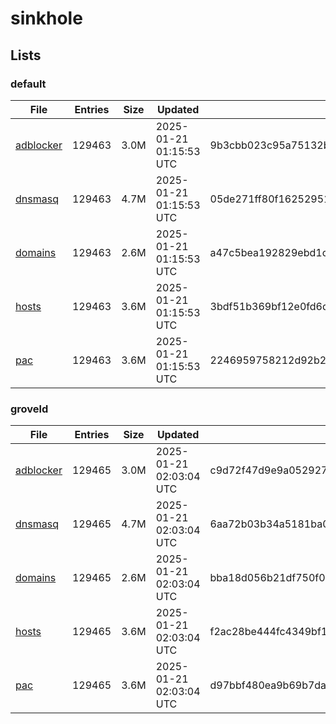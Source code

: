 # sinkhole

## Lists

### default

|File|Entries|Size|Updated|Hash|
|-|-|-|-|-|
|[adblocker](https://raw.githubusercontent.com/groveld/sinkhole/lists/default/adblocker.txt)|129463|3.0M|2025-01-21 01:15:53 UTC|9b3cbb023c95a75132b2461f1828f7abfe5b068d3e20d9f0828e1a68a80f4e5d|
|[dnsmasq](https://raw.githubusercontent.com/groveld/sinkhole/lists/default/dnsmasq.txt)|129463|4.7M|2025-01-21 01:15:53 UTC|05de271ff80f1625295114f8d69d07a9fc3819a097596413476d63999c269ecb|
|[domains](https://raw.githubusercontent.com/groveld/sinkhole/lists/default/domains.txt)|129463|2.6M|2025-01-21 01:15:53 UTC|a47c5bea192829ebd1c515c942294d8b7aa5c29d4cbb5d2471025a914bf3a575|
|[hosts](https://raw.githubusercontent.com/groveld/sinkhole/lists/default/hosts.txt)|129463|3.6M|2025-01-21 01:15:53 UTC|3bdf51b369bf12e0fd6dd4343df07c739f35b57f98cbf763e3f3f6abfef97def|
|[pac](https://raw.githubusercontent.com/groveld/sinkhole/lists/default/pac.txt)|129463|3.6M|2025-01-21 01:15:53 UTC|2246959758212d92b23080af45eee40af47c280b96d27afc994508dbd8387167|

### groveld

|File|Entries|Size|Updated|Hash|
|-|-|-|-|-|
|[adblocker](https://raw.githubusercontent.com/groveld/sinkhole/lists/groveld/adblocker.txt)|129465|3.0M|2025-01-21 02:03:04 UTC|c9d72f47d9e9a052927ff0f7b7d6874afff100d382ab946138e3a83916848347|
|[dnsmasq](https://raw.githubusercontent.com/groveld/sinkhole/lists/groveld/dnsmasq.txt)|129465|4.7M|2025-01-21 02:03:04 UTC|6aa72b03b34a5181ba0542ce2d4a0d6d018c047f6abd93e41da712792007cb7d|
|[domains](https://raw.githubusercontent.com/groveld/sinkhole/lists/groveld/domains.txt)|129465|2.6M|2025-01-21 02:03:04 UTC|bba18d056b21df750f09bddb9d48a55bad9d3aa92df7688fdd4ecb3b4e4d1962|
|[hosts](https://raw.githubusercontent.com/groveld/sinkhole/lists/groveld/hosts.txt)|129465|3.6M|2025-01-21 02:03:04 UTC|f2ac28be444fc4349bf1253826fcdc0665afbe0fe71692cfbf3cb1b15a6bec1b|
|[pac](https://raw.githubusercontent.com/groveld/sinkhole/lists/groveld/pac.txt)|129465|3.6M|2025-01-21 02:03:04 UTC|d97bbf480ea9b69b7da593fce714b754882d5e35533314feb1a4a00c63a3859d|
